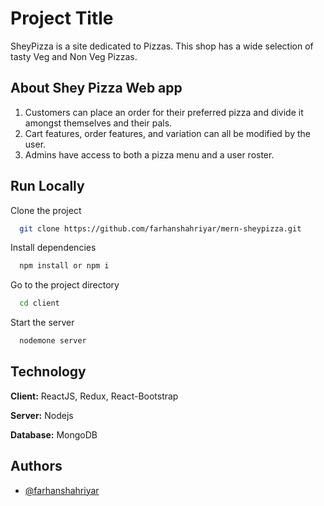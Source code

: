 
# Project Title

SheyPizza is a site dedicated to Pizzas. This shop has a wide selection of tasty Veg and Non Veg Pizzas.






## About Shey Pizza Web app

1. Customers can place an order for their preferred pizza and divide it amongst themselves and their pals.
2. Cart features, order features, and variation can all be modified by the user.
3. Admins have access to both a pizza menu and a user roster.


## Run Locally

Clone the project

```bash
  git clone https://github.com/farhanshahriyar/mern-sheypizza.git
```

Install dependencies

```bash
  npm install or npm i
```

Go to the project directory

```bash
  cd client
```

Start the server

```bash
  nodemone server
```


## Technology

**Client:** ReactJS, Redux, React-Bootstrap

**Server:** Nodejs

**Database:** MongoDB


## Authors

- [@farhanshahriyar](https://github.com/farhanshahriyar)

